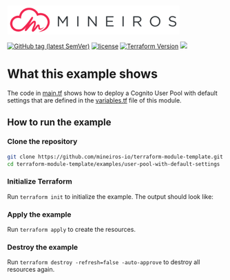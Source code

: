 [<img src="https://raw.githubusercontent.com/mineiros-io/brand/e9fff6ecb9617dcb405079f301e23fd83b79c5f3/mineiros-primary-logo.svg" width="400"/>](https://www.mineiros.io/?ref=terraform-aws-cognito-user-pool)

[![GitHub tag (latest SemVer)](https://img.shields.io/github/v/tag/mineiros-io/terraform-aws-cognito-user-pool.svg?label=latest&sort=semver)](https://github.com/mineiros-io/terraform-aws-cognito-user-pool/releases)
[![license](https://img.shields.io/badge/license-Apache%202.0-brightgreen.svg)](https://opensource.org/licenses/Apache-2.0)
[![Terraform Version](https://img.shields.io/badge/terraform-~%3E%200.12.20-623CE4.svg)](https://github.com/hashicorp/terraform/releases)
[<img src="https://img.shields.io/badge/slack-@mineiros--community-f32752.svg?logo=slack">](https://join.slack.com/t/mineiros-community/shared_invite/zt-ehidestg-aLGoIENLVs6tvwJ11w9WGg)

# What this example shows

The code in [main.tf](https://github.com/mineiros-io/terraform-aws-cognito-user-pool/tree/master/examples/user-pool-with-default-settings/main.tf)
shows how to deploy a Cognito User Pool with default settings that are
defined in the
[variables.tf](https://github.com/mineiros-io/terraform-aws-cognito-user-pool/tree/master/examples/user-pool-with-default-settings/variables.tf)
file of this module. 

## How to run the example

### Clone the repository

```bash
git clone https://github.com/mineiros-io/terraform-module-template.git
cd terraform-module-template/examples/user-pool-with-default-settings
```

### Initialize Terraform

Run `terraform init` to initialize the example. The output should look like:

### Apply the example

Run `terraform apply` to create the resources.

### Destroy the example

Run `terraform destroy -refresh=false -auto-approve` to destroy all resources again.
